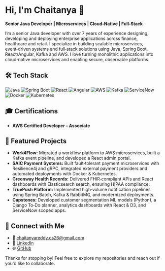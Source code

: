 # Hi, I'm Chaitanya 👋

**Senior Java Developer | Microservices | Cloud‑Native | Full‑Stack**

I’m a senior Java developer with over 7 years of experience designing, developing and deploying enterprise applications across finance, healthcare and retail. I specialize in building scalable microservices, event‑driven systems and full‑stack solutions using Java, Spring Boot, React/Angular, Kafka and AWS. I love turning monolithic applications into cloud‑native microservices and enabling secure, observable platforms.

## 🛠 Tech Stack

![Java](https://img.shields.io/badge/Java-007396?style=for-the-badge&logo=java&logoColor=white)
![Spring Boot](https://img.shields.io/badge/Spring_Boot-6DB33F?style=for-the-badge&logo=spring-boot&logoColor=white)
![React](https://img.shields.io/badge/React-61DAFB?style=for-the-badge&logo=react&logoColor=black)
![Angular](https://img.shields.io/badge/Angular-DD0031?style=for-the-badge&logo=angular&logoColor=white)
![AWS](https://img.shields.io/badge/AWS-FF9900?style=for-the-badge&logo=amazon-aws&logoColor=white)
![Kafka](https://img.shields.io/badge/Kafka-231F20?style=for-the-badge&logo=apache-kafka&logoColor=white)
![ServiceNow](https://img.shields.io/badge/ServiceNow-6f9a37?style=for-the-badge&logo=servicenow&logoColor=white)
![Docker](https://img.shields.io/badge/Docker-2496ED?style=for-the-badge&logo=docker&logoColor=white)
![Kubernetes](https://img.shields.io/badge/Kubernetes-326CE5?style=for-the-badge&logo=kubernetes&logoColor=white)

## 🎓 Certifications

- **AWS Certified Developer – Associate**

## 📂 Featured Projects

- **Work4Flow:** Migrated a workflow platform to AWS microservices, built a Kafka event pipeline, and developed a React admin portal.  
- **SAIC Payment Systems:** Built fault‑tolerant payment microservices with Resilience4j and gRPC, integrated external payment providers and automated deployments with Docker & Kubernetes.  
- **Greenway Health Records:** Delivered FHIR‑compliant APIs and React dashboards with Elasticsearch search, ensuring HIPAA compliance.  
- **TruePush Platform:** Implemented high‑volume notification pipelines using Spring Batch, Kafka & RabbitMQ, and modernized deployments.  
- **Capstones:** Developed customer segmentation ML models (Python), a Django To‑Do planner, analytics dashboards with React & D3, and ServiceNow scoped apps.

## 💋 Connect with Me

- 📧 [chaitanyareddy.cs26@gmail.com](mailto:chaitanyareddy.cs26@gmail.com)
- 💼 [LinkedIn](https://www.linkedin.com/in/your-profile)
- 🌐 [GitHub](https://github.com/Chaitanyareddy26)

Thanks for stopping by! Feel free to explore my repositories and reach out if you'd like to collaborate.
